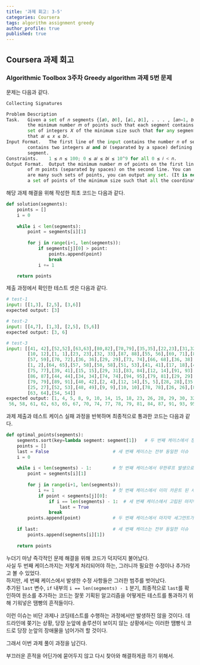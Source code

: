```yaml
---
title: '과제 회고: 3-5'
categories: Coursera
tags: algorithm assignment greedy
author_profile: true
published: true
---
```

## Coursera 과제 회고

### Algorithmic Toolbox 3주차 Greedy algorithm 과제 5번 문제


문제는 다음과 같다.

```python
Collecting Signatures

Problem Description
Task.   Given a set of 𝑛 segments {[𝑎0, 𝑏0], [𝑎1, 𝑏1], . . . , [𝑎𝑛−1, 𝑏𝑛−1]} with integer coordinates on a line, find
        the minimum number 𝑚 of points such that each segment contains at least one point. That is, find a
        set of integers 𝑋 of the minimum size such that for any segment [𝑎𝑖, 𝑏𝑖] there is a point 𝑥 ∈ 𝑋 such
        that 𝑎𝑖 ≤ 𝑥 ≤ 𝑏𝑖.
Input Format.   The first line of the input contains the number 𝑛 of segments. Each of the following 𝑛 lines
        contains two integers 𝑎𝑖 and 𝑏𝑖 (separated by a space) defining the coordinates of endpoints of the 𝑖-th
        segment.
Constraints.    1 ≤ 𝑛 ≤ 100; 0 ≤ 𝑎𝑖 ≤ 𝑏𝑖 ≤ 10^9 for all 0 ≤ 𝑖 < 𝑛.
Output Format.  Output the minimum number 𝑚 of points on the first line and the integer coordinates
        of 𝑚 points (separated by spaces) on the second line. You can output the points in any order. If there
        are many such sets of points, you can output any set. (It is not difficult to see that there always exist
        a set of points of the minimum size such that all the coordinates of the points are integers.)
```

해당 과제 해결을 위해 작성한 최초 코드는 다음과 같다.

```python
def solution(segments):
    points = []
    i = 0
    
    while i < len(segments):
        point = segments[i][1]
        
        for j in range(i+1, len(segments)):
            if segments[j][0] > point:
                points.append(point)
                break
            i += 1

    return points
```
제출 과정에서 확인한 테스트 셋은 다음과 같다.
```python
# test-1
input: [[1,3], [2,5], [3,6]]
expected output: [3]

# test-2
input: [[4,7], [1,3], [2,5], [5,6]]
expected output: [3, 6]

# test-3
input: [[41, 42],[52,52],[63,63],[80,82],[78,79],[35,35],[22,23],[31,32],[44,45],[81, 82],[36, 38],
        [10, 12],[1, 1],[23, 23],[32, 33],[87, 88],[55, 56],[69, 71],[89, 91],[93, 93],[38, 40],[33, 34],[14, 16],
        [57, 59],[70, 72],[36, 36],[29, 29],[73, 74],[66, 68],[36, 38],[1, 3],[49, 50],[68, 70],[26, 28],[30, 30],
        [1, 2],[64, 65],[57, 58],[58, 58],[51, 53],[41, 41],[17, 18],[45, 46],[4, 4],[0, 1],[65, 67],[92, 93],[84, 85],
        [75, 77],[39, 41],[15, 15],[29, 31],[83, 84],[12, 14],[91, 93],[83, 84],[81, 81],[3, 4],[66, 67],[8, 8],[17, 19],
        [86, 87],[44, 44],[34, 34],[74, 74],[94, 95],[79, 81],[29, 29],[60, 61],[58, 59],[62, 62],[54, 56],[58, 58],
        [79, 79],[89, 91],[40, 42],[2, 4],[12, 14],[5, 5],[28, 28],[35 ,36],[7, 8],[82, 84],[49 ,51],[2, 4],[57, 59],
        [25, 27],[52, 53],[48, 49],[9, 9],[10, 10],[78, 78],[26, 26],[83, 84],[22, 24],[86, 87],[52, 54],[49, 51],
        [63, 64],[54, 54]]
expected output: [1, 4, 5, 8, 9, 10, 14, 15, 18, 23, 26, 28, 29, 30, 32, 34, 35, 36, 40, 41, 44, 46, 49, 52, 54,
 56, 58, 61, 62, 63, 65, 67, 70, 74, 77, 78, 79, 81, 84, 87, 91, 93, 95]
```
과제 제출과 테스트 케이스 실패 과정을 반복하며 최종적으로 통과한 코드는 다음과 같다.
```python
def optimal_points(segments):
    segments.sort(key=lambda segment: segment[1])   # 두 번째 케이스에서 정렬되지 않은 세그먼트 해결 불가능하여 수정
    points = []
    last = False                        # 세 번째 케이스는 전부 동일한 이슈
    i = 0
    
    while i < len(segments) - 1:        # 첫 번째 케이스에서 무한루프 발생으로 인한 수정 
        point = segments[i][1]
        
        for j in range(i+1, len(segments)):
            i += 1                      # 첫 번째 케이스에서 이미 카운트 된 세그먼트가 포함되는 이슈가 확인되서 수정
            if point < segments[j][0]:
                if i == len(segments) - 1:  # 세 번째 케이스에서 고립된 마지막 세그먼트를 포함하기 위한 분기 추가
                    last = True
                break
        points.append(point)            # 두 번째 케이스에서 마지막 세그먼트가 points 리스트에 포함되지 않아 수정
        
    if last:                            # 세 번째 케이스는 전부 동일한 이슈
        points.append(segments[i][1])
        
    return points
```
누더기 마냥 즉각적인 문제 해결을 위해 코드가 덕지덕지 불어났다.   
사실 두 번째 케이스까지는 저렇게 처리되어야 하는, 그러니까 필요한 수정이나 추가라고 볼 수 있었다.   
하지만, 세 번째 케이스에서 발생한 수정 사항들은 그러한 범주를 벗어났다.    
추가된 `last` 변수, `if` 내부의 `i == len(segments) - 1` 분기, 최종적으로 `last`를 확인하여 원소를 추가하는 코드는 잘못 기획된 알고리즘을 어떻게든 테스트를 통과하기 위해 기워넣은 땜빵의 흔적들이다.

이런 이슈는 비단 과제나 코딩테스트를 수행하는 과정에서만 발생하진 않을 것이다. 데드라인에 쫒기는 상황, 당장 눈앞에 솔루션이 보이지 않는 상황에서는 이러한 땜빵식 코드로 당장 눈앞의 장애물을 넘어가려 할 것이다.   

그래서 이번 과제 풀이 과정을 남긴다.   

부끄러운 흔적을 어딘가에 묻어두지 않고 다시 찾아와 해결하게끔 하기 위해서.
